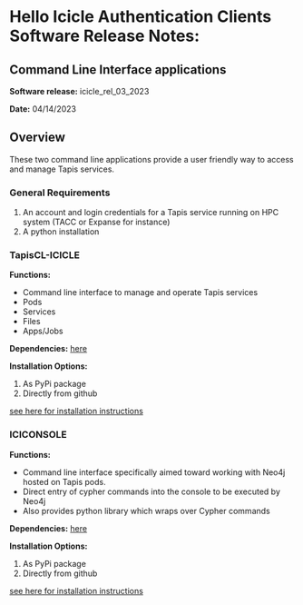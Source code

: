 # Hello Icicle Authentication Clients Software Release Notes:
## Command Line Interface applications 
**Software release:** icicle_rel_03_2023

**Date:** 04/14/2023

## Overview
These two command line applications provide a user friendly way to access and manage Tapis services. 

### General Requirements
1. An account and login credentials for a Tapis service running on HPC system (TACC or Expanse for instance)
2. A python installation

### TapisCL-ICICLE
**Functions:**
* Command line interface to manage and operate Tapis services
 * Pods
 * Services
 * Files
 * Apps/Jobs

**Dependencies:** [here](https://github.com/sdsc-hpc-training-org/hello_icicle_auth_clients/blob/main/icicle_rel_03_2023/CLI/TapisCL-ICICLE/requirements.txt)

**Installation Options:** 
1. As PyPi package
2. Directly from github

[see here for installation instructions](https://github.com/sdsc-hpc-training-org/hello_icicle_auth_clients/blob/main/icicle_rel_03_2023/CLI/TapisCL-ICICLE/README.md)

### ICICONSOLE
**Functions:**
* Command line interface specifically aimed toward working with Neo4j hosted on Tapis pods.
 * Direct entry of cypher commands into the console to be executed by Neo4j
 * Also provides python library which wraps over Cypher commands
 
**Dependencies:** [here](https://github.com/sdsc-hpc-training-org/hello_icicle_auth_clients/blob/main/icicle_rel_03_2023/CLI/ICICONSOLE/requirements.txt)

**Installation Options:** 
1. As PyPi package
2. Directly from github

[see here for installation instructions](https://github.com/sdsc-hpc-training-org/hello_icicle_auth_clients/blob/main/icicle_rel_03_2023/CLI/ICICONSOLE/README.md)
